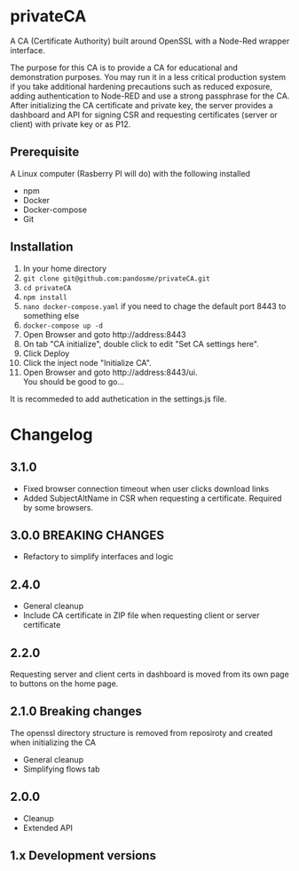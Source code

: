 # privateCA
A CA (Certificate Authority) built around OpenSSL with a Node-Red wrapper interface.

The purpose for this CA is to provide a CA for educational and demonstration purposes.  You may run it in a less critical production system if you take additional hardening precautions such as reduced exposure, adding authentication to Node-RED and use a strong passphrase for the CA.  After initializing the CA certificate and private key, the server provides a dashboard and API for signing CSR and requesting certificates (server or client) with private key or as P12.

## Prerequisite 
A Linux computer (Rasberry PI will do) with the following installed
- npm
- Docker
- Docker-compose
- Git

## Installation
1. In your home directory
1. ```git clone git@github.com:pandosme/privateCA.git```
2. ```cd privateCA```
3. ```npm install```
3. ```nano docker-compose.yaml``` if you need to chage the default port 8443 to something else
4. ```docker-compose up -d```
5. Open Browser and goto http://address:8443
6. On tab "CA initialize", double click to edit "Set CA settings here".
7. Click Deploy
8. Click the inject node "Initialize CA".
9. Open Browser and goto http://address:8443/ui.  
You should be good to go...

It is recommeded to add authetication in the settings.js file.

# Changelog

## 3.1.0
- Fixed browser connection timeout when user clicks download links
- Added SubjectAltName in CSR when requesting a certificate.  Required by some browsers.

## 3.0.0  BREAKING CHANGES
- Refactory to simplify interfaces and logic

## 2.4.0 
- General cleanup
- Include CA certificate in ZIP file when requesting client or server certificate

## 2.2.0 
Requesting server and client certs in dashboard is moved from its own page to buttons on the home page. 

## 2.1.0 Breaking changes
The openssl directory structure is removed from reposiroty and created when initializing the CA
- General cleanup
- Simplifying flows tab

## 2.0.0
- Cleanup
- Extended API

## 1.x Development versions

